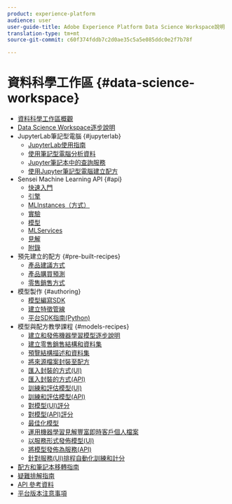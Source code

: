 ```yaml
---
product: experience-platform
audience: user
user-guide-title: Adobe Experience Platform Data Science Workspace說明
translation-type: tm+mt
source-git-commit: c60f374fddb7c2d0ae35c5a5e085ddc0e2f7b78f

---
```



# 資料科學工作區 {#data-science-workspace}

* [資料科學工作區概觀](home.md)
* [Data Science Workspace逐步說明](walkthrough.md)
* JupyterLab筆記型電腦 {#jupyterlab}
   * [JupyterLab使用指南](jupyterlab/overview.md)
   * [使用筆記型電腦分析資料](jupyterlab/analyze-your-data.md)
   * [Jupyter筆記本中的查詢服務](jupyterlab/query-service.md)
   * [使用Jupyter筆記型電腦建立配方](jupyterlab/create-a-recipe.md)
* Sensei Machine Learning API {#api}
   * [快速入門](api/getting-started.md)
   * [引擎](api/engines.md)
   * [MLInstances（方式）](api/mlinstances.md)
   * [實驗](api/experiments.md)
   * [模型](api/models.md)
   * [MLServices](api/mlservices.md)
   * [見解](api/insights.md)
   * [附錄](api/appendix.md)
* 預先建立的配方 {#pre-built-recipes}
   * [產品建議方式](pre-built-recipes/product-recommendations.md)
   * [產品購買預測](pre-built-recipes/product-purchase-prediction.md)
   * [零售銷售方式](pre-built-recipes/retail-sales.md)
* 模型製作 {#authoring}
   * [模型編寫SDK](authoring/sdk.md)
   * [建立特徵管線](authoring/feature-pipeline.md)
   * [平台SDK指南(Python)](authoring/platform-sdk.md)
* 模型與配方教學課程 {#models-recipes}
   * [建立和發佈機器學習模型逐步說明](models-recipes/create-publish-model.md)
   * [建立零售銷售結構和資料集](models-recipes/create-retails-sales-dataset.md)
   * [預覽結構描述和資料集](models-recipes/preview-schema-data.md)
   * [將來源檔案封裝至配方](models-recipes/package-source-files-recipe.md)
   * [匯入封裝的方式(UI)](models-recipes/import-packaged-recipe-ui.md)
   * [匯入封裝的方式(API)](models-recipes/import-packaged-recipe-api.md)
   * [訓練和評估模型(UI)](models-recipes/train-evaluate-model-ui.md)
   * [訓練和評估模型(API)](models-recipes/train-evaluate-model-api.md)
   * [對模型(UI)評分](models-recipes/score-model-ui.md)
   * [對模型(API)評分](models-recipes/score-model-api.md)
   * [最佳化模型](models-recipes/optimize-model.md)
   * [運用機器學習見解豐富即時客戶個人檔案](models-recipes/enrich-profile.md)
   * [以服務形式發佈模型(UI)](models-recipes/publish-model-service-ui.md)
   * [將模型發佈為服務(API)](models-recipes/publish-model-service-api.md)
   * [針對服務(UI)排程自動化訓練和計分](models-recipes/schedule-models-ui.md)
* [配方和筆記本移轉指南](recipe-notebook-migration.md)
* [疑難排解指南](troubleshooting-guide.md)
* [API 參考資料](https://www.adobe.io/apis/experienceplatform/home/api-reference.html#!acpdr/swagger-specs/sensei-ml-api.yaml)
* [平台版本注意事項](https://www.adobe.com/go/platform-release-notes-en)